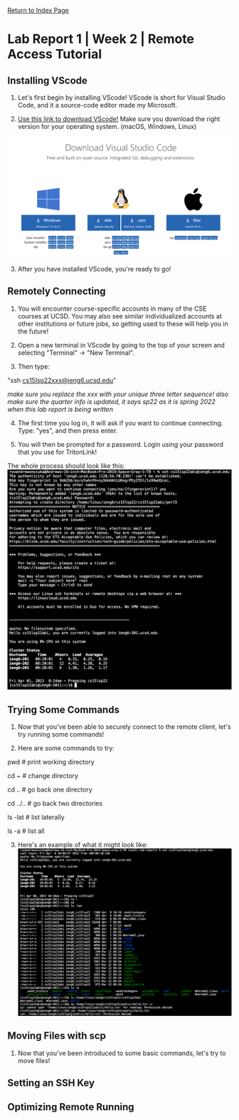 [Return to Index Page](https://andrewonozuka.github.io/cse15l-lab-reports/index)

# Lab Report 1 | Week 2 | Remote Access Tutorial

## Installing VScode

1. Let's first begin by installing VScode! VScode is short for Visual Studio Code, and it a source-code editor made my Microsoft.

2. [Use this link to download VScode!](https://code.visualstudio.com/download) Make sure you download the right version for your operating system. (macOS, Windows, Linux)

![Screenshot](https://github.com/andrewonozuka/cse15l-lab-reports/blob/main/Screen%20Shot%202022-04-08%20at%2009.22.27.png?raw=true)

3. After you have installed VScode, you're ready to go!

## Remotely Connecting

1. You will encounter course-specific accounts in many of the CSE courses at UCSD. You may also see similar individualized accounts at other institutions or future jobs, so getting used to these will help you in the future!

2. Open a new terminal in VScode by going to the top of your screen and selecting "Terminal" -> "New Terminal".

3. Then type:

"ssh cs15lsp22xxx@ieng6.ucsd.edu"

*make sure you replace the xxx with your unique three letter sequence! also make sure the quarter info is updated, it says sp22 as it is spring 2022 when this lab report is being written*

4. The first time you log in, it will ask if you want to continue connecting. Type: "yes", and then press enter.

5. You will then be prompted for a password. Login using your password that you use for TritonLink!

The whole process should look like this:
![Screenshot](https://github.com/andrewonozuka/cse15l-lab-reports/blob/main/Screen%20Shot%202022-04-08%20at%2009.46.08.png?raw=true)

## Trying Some Commands

1. Now that you've been able to securely connect to the remote client, let's try running some commands!

2. Here are some commands to try:

pwd # print working directory

cd ~ # change directory

cd .. # go back one directory

cd ../.. # go back two directories

ls -lat # list laterally

ls -a # list all

3. Here's an example of what it might look like:
![Screenshot](https://github.com/andrewonozuka/cse15l-lab-reports/blob/main/Screen%20Shot%202022-04-08%20at%2010.11.03.png?raw=true)

## Moving Files with scp

1. Now that you've been introduced to some basic commands, let's try to move files!



## Setting an SSH Key


## Optimizing Remote Running

